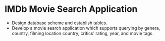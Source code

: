 # IMDb Movie Search Application
- Design database scheme and establish tables.
- Develop a movie search application which supports querying by genera, country, filming location country, critics' rating, year, and movie tags.

